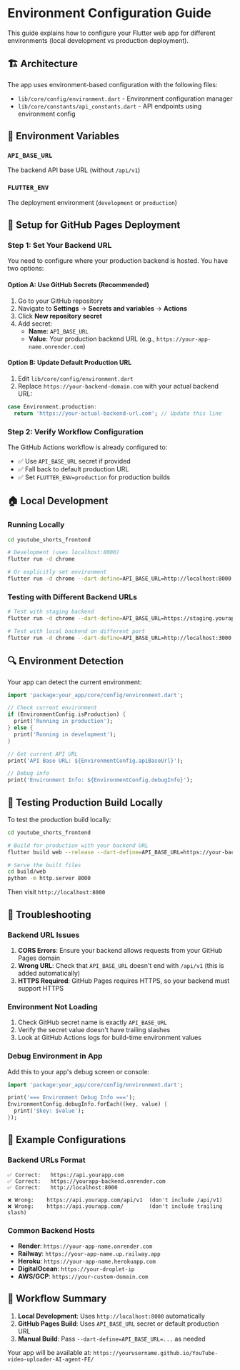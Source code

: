 # Environment Configuration Guide

This guide explains how to configure your Flutter web app for different environments (local development vs production deployment).

## 🏗️ Architecture

The app uses environment-based configuration with the following files:
- `lib/core/config/environment.dart` - Environment configuration manager
- `lib/core/constants/api_constants.dart` - API endpoints using environment config

## 🔧 Environment Variables

### `API_BASE_URL`
The backend API base URL (without `/api/v1`)

### `FLUTTER_ENV`
The deployment environment (`development` or `production`)

## 🚀 Setup for GitHub Pages Deployment

### Step 1: Set Your Backend URL

You need to configure where your production backend is hosted. You have two options:

#### Option A: Use GitHub Secrets (Recommended)
1. Go to your GitHub repository
2. Navigate to **Settings** → **Secrets and variables** → **Actions**
3. Click **New repository secret**
4. Add secret:
   - **Name**: `API_BASE_URL`
   - **Value**: Your production backend URL (e.g., `https://your-app-name.onrender.com`)

#### Option B: Update Default Production URL
1. Edit `lib/core/config/environment.dart`
2. Replace `https://your-backend-domain.com` with your actual backend URL:
```dart
case Environment.production:
  return 'https://your-actual-backend-url.com'; // Update this line
```

### Step 2: Verify Workflow Configuration

The GitHub Actions workflow is already configured to:
- ✅ Use `API_BASE_URL` secret if provided
- ✅ Fall back to default production URL
- ✅ Set `FLUTTER_ENV=production` for production builds

## 🏠 Local Development

### Running Locally
```bash
cd youtube_shorts_frontend

# Development (uses localhost:8000)
flutter run -d chrome

# Or explicitly set environment
flutter run -d chrome --dart-define=API_BASE_URL=http://localhost:8000 --dart-define=FLUTTER_ENV=development
```

### Testing with Different Backend URLs
```bash
# Test with staging backend
flutter run -d chrome --dart-define=API_BASE_URL=https://staging.yourapi.com --dart-define=FLUTTER_ENV=production

# Test with local backend on different port
flutter run -d chrome --dart-define=API_BASE_URL=http://localhost:3000 --dart-define=FLUTTER_ENV=development
```

## 🔍 Environment Detection

Your app can detect the current environment:

```dart
import 'package:your_app/core/config/environment.dart';

// Check current environment
if (EnvironmentConfig.isProduction) {
  print('Running in production');
} else {
  print('Running in development');
}

// Get current API URL
print('API Base URL: ${EnvironmentConfig.apiBaseUrl}');

// Debug info
print('Environment Info: ${EnvironmentConfig.debugInfo}');
```

## 📱 Testing Production Build Locally

To test the production build locally:

```bash
cd youtube_shorts_frontend

# Build for production with your backend URL
flutter build web --release --dart-define=API_BASE_URL=https://your-backend-url.com --dart-define=FLUTTER_ENV=production

# Serve the built files
cd build/web
python -m http.server 8000
```

Then visit `http://localhost:8000`

## 🐛 Troubleshooting

### Backend URL Issues
1. **CORS Errors**: Ensure your backend allows requests from your GitHub Pages domain
2. **Wrong URL**: Check that `API_BASE_URL` doesn't end with `/api/v1` (this is added automatically)
3. **HTTPS Required**: GitHub Pages requires HTTPS, so your backend must support HTTPS

### Environment Not Loading
1. Check GitHub secret name is exactly `API_BASE_URL`
2. Verify the secret value doesn't have trailing slashes
3. Look at GitHub Actions logs for build-time environment values

### Debug Environment in App
Add this to your app's debug screen or console:

```dart
import 'package:your_app/core/config/environment.dart';

print('=== Environment Debug Info ===');
EnvironmentConfig.debugInfo.forEach((key, value) {
  print('$key: $value');
});
```

## 📝 Example Configurations

### Backend URLs Format
```
✅ Correct:   https://api.yourapp.com
✅ Correct:   https://yourapp-backend.onrender.com
✅ Correct:   http://localhost:8000

❌ Wrong:    https://api.yourapp.com/api/v1  (don't include /api/v1)
❌ Wrong:    https://api.yourapp.com/        (don't include trailing slash)
```

### Common Backend Hosts
- **Render**: `https://your-app-name.onrender.com`
- **Railway**: `https://your-app-name.up.railway.app`
- **Heroku**: `https://your-app-name.herokuapp.com`
- **DigitalOcean**: `https://your-droplet-ip`
- **AWS/GCP**: `https://your-custom-domain.com`

## 🔄 Workflow Summary

1. **Local Development**: Uses `http://localhost:8000` automatically
2. **GitHub Pages Build**: Uses `API_BASE_URL` secret or default production URL
3. **Manual Build**: Pass `--dart-define=API_BASE_URL=...` as needed

Your app will be available at: `https://yourusername.github.io/YouTube-video-uploader-AI-agent-FE/` 